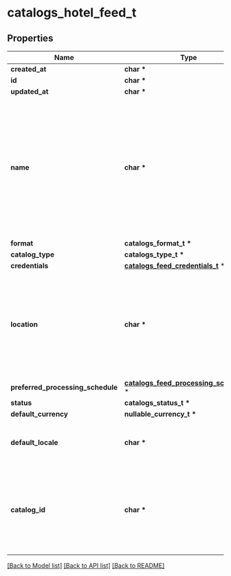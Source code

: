 # catalogs_hotel_feed_t

## Properties
Name | Type | Description | Notes
------------ | ------------- | ------------- | -------------
**created_at** | **char \*** |  | [optional] 
**id** | **char \*** |  | [optional] 
**updated_at** | **char \*** |  | [optional] 
**name** | **char \*** | A human-friendly name associated to a given feed. This value is currently nullable due to historical reasons. It is expected to become non-nullable in the future. | 
**format** | **catalogs_format_t \*** |  | 
**catalog_type** | **catalogs_type_t \*** |  | 
**credentials** | [**catalogs_feed_credentials_t**](catalogs_feed_credentials.md) \* |  | 
**location** | **char \*** | The URL where a feed is available for download. This URL is what Pinterest will use to download a feed for processing. | 
**preferred_processing_schedule** | [**catalogs_feed_processing_schedule_t**](catalogs_feed_processing_schedule.md) \* |  | 
**status** | **catalogs_status_t \*** |  | 
**default_currency** | **nullable_currency_t \*** |  | 
**default_locale** | **char \*** | The locale used within a feed for product descriptions. | 
**catalog_id** | **char \*** | Catalog id pertaining to the feed. If not provided, feed will use a default catalog based on type. | 

[[Back to Model list]](../README.md#documentation-for-models) [[Back to API list]](../README.md#documentation-for-api-endpoints) [[Back to README]](../README.md)


